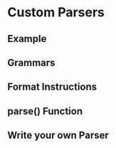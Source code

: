 # Custom Parsers

## Example

## Grammars

## Format Instructions

## parse() Function

## Write your own Parser
